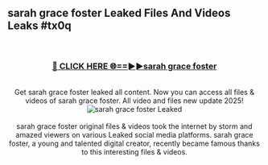 ## sarah grace foster Leaked Files And Videos Leaks #tx0q
<br>
<div align="center">
<h3><a href="https://watchclip.my.id/sarah grace foster" rel="nofollow">🔴 CLICK HERE 🌐==►►sarah grace foster</a></h3>
<br>
Get sarah grace foster leaked all content. Now you can access all files & videos of sarah grace foster. All video and files new update 2025!
<br>
<a href="https://watchclip.my.id/sarah grace foster" rel="nofollow" data-target="animated-image.originalLink"><img src="https://i.ibb.co.com/WyWwxjT/player-gif2.gif" alt="sarah grace foster Leaked" style="max-width: 100%; display: inline-block;" data-target="animated-image.originalImage"></a>
<br><br>
sarah grace foster original files & videos took the internet by storm and amazed viewers on various Leaked social media platforms. sarah grace foster, a young and talented digital creator, recently became famous thanks to this interesting files & videos.
</div>
<br>